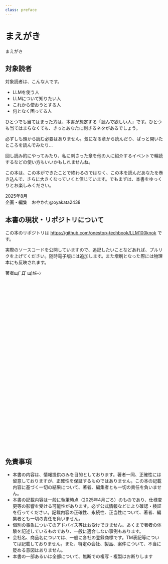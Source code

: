 ```yaml
---
class: preface
---
```


# まえがき

まえがき

## 対象読者

対象読者は、こんな人です。

* LLMを使う人
* LLMについて知りたい人
* これから使おうとする人
* 何となく困ってる人

ひとつでも当てはまった方は、本書が想定する「読んで欲しい人」です。ひとつも当てはまらなくても、きっとあなたに刺さるネタがあるでしょう。

必ずしも頭から読む必要はありません。気になる章から読んだり、ぱっと開いたところを読んでみたり…

回し読み的にやってみたり、私に刺さった章を他の人に紹介するイベントで輪読するなどの使い方もいいかもしれませんね。

この本は、この本ができたことで終わるのではなく、この本を読んだあなたを巻き込んで、さらに大きくなっていくと信じています。でもまずは、本書をゆっくりとお楽しみください。

<div class="flush-right">
2025年8月<br>
企画・編集　おやかた@oyakata2438
</div>

## 本書の現状・リポジトリについて

この本のリポジトリは https://github.com/onestop-techbook/LLM100knok です。

実際のソースコードを公開していますので、追記したいことなどあれば、プルリクを上げてください。随時電子版には追加します。また増刷となった際には物理本にも反映されます。

著者щ(ﾟДﾟщ)ｶﾓｰﾝ

　

　

　

　

　

　

　

　

　

　

　

　

　

　

　

　

## 免責事項

* 本書の内容は、情報提供のみを目的としております。著者一同、正確性には留意しておりますが、正確性を保証するものではありません。この本の記載内容に基づく一切の結果について、著者、編集者とも一切の責任を負いません。
* 本書の記載内容は一般に執筆時点（2025年4月ごろ）のものであり、仕様変更等の影響を受ける可能性があります。必ず公式情報などにより確認・検証を行ってください。記載内容の正確性、永続性、正当性について、著者、編集者とも一切の責任を負いません。
* 個別の事象についてのアドバイス等はお受けできません。あくまで著者の体験を記述しているものであり、一般に適合しない事例もあります。
* 会社名、商品名については、一般に各社の登録商標です。TM表記等については記載しておりません。また、特定の会社、製品、案件について、不当に貶める意図はありません。
* 本書の一部あるいは全部について、無断での複写・複製はお断りします


